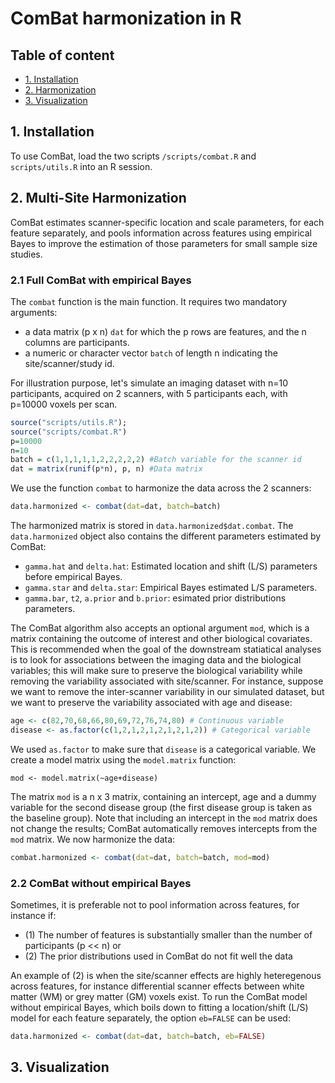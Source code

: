 # ComBat harmonization in R

## Table of content
- [1. Installation](#id-section1)
- [2. Harmonization](#id-section2)
- [3. Visualization](#id-section3)

<div id='id-section1'/>

## 1. Installation
 
To use ComBat, load the two scripts `/scripts/combat.R` and `scripts/utils.R` into an R session.

<div id='id-section2'/>

## 2. Multi-Site Harmonization

ComBat estimates scanner-specific location and scale parameters, for each feature separately, and pools information across features using empirical Bayes to improve the estimation of those parameters for small sample size studies.  

### 2.1 Full ComBat with empirical Bayes

The  `combat` function is the main function. It requires two mandatory arguments:
- a data matrix (p x n) `dat` for which the p rows are features, and the n columns are participants. 
- a numeric or character vector `batch` of length n indicating the site/scanner/study id. 

For illustration purpose, let's simulate an imaging dataset with n=10 participants, acquired on 2 scanners, with 5 participants each, with p=10000 voxels per scan. 

```r
source("scripts/utils.R");
source("scripts/combat.R")
p=10000
n=10
batch = c(1,1,1,1,1,2,2,2,2,2) #Batch variable for the scanner id
dat = matrix(runif(p*n), p, n) #Data matrix
```
We use the function `combat` to harmonize the data across the 2 scanners:

```r
data.harmonized <- combat(dat=dat, batch=batch)
```
The harmonized matrix is stored in `data.harmonized$dat.combat`. The `data.harmonized` object also contains the different parameters estimated by ComBat:
- `gamma.hat` and `delta.hat`: Estimated location and shift (L/S) parameters before empirical Bayes.
- `gamma.star` and `delta.star`: Empirical Bayes estimated L/S parameters.
- `gamma.bar`, `t2`, `a.prior` and `b.prior`: esimated prior distributions parameters.

The ComBat algorithm also accepts an optional argument `mod`, which is a matrix containing the outcome of interest and other biological covariates. This is recommended when the goal of the downstream statiatical analyses is to look for associations between the imaging data and the biological variables; this will make sure to preserve the biological variability while removing the variability associated with site/scanner. For instance, suppose we want to remove the inter-scanner variability in our simulated dataset, but we want to preserve the variability associated with age and disease:
```r
age <- c(82,70,68,66,80,69,72,76,74,80) # Continuous variable
disease <- as.factor(c(1,2,1,2,1,2,1,2,1,2)) # Categorical variable
```
We used `as.factor` to make sure that `disease` is a categorical variable. We create a model matrix using the `model.matrix` function:
```
mod <- model.matrix(~age+disease)
```
The matrix `mod` is a n x 3 matrix, containing an intercept, age and a dummy variable for the second disease group (the first disease group is taken as the baseline group). Note that including an intercept in the `mod` matrix does not change the results; ComBat automatically removes intercepts from the `mod` matrix. We now harmonize the data:

```r
combat.harmonized <- combat(dat=dat, batch=batch, mod=mod)
```

### 2.2 ComBat without empirical Bayes

Sometimes, it is preferable not to pool information across features, for instance if:
- (1) The number of features is substantially smaller than the number of participants (p << n) or
- (2) The prior distributions used in ComBat do not fit well the data

An example of (2) is when the site/scanner effects are highly heteregenous across features, for instance differential scanner effects between white matter (WM) or grey matter (GM) voxels exist. To run the ComBat model without empirical Bayes, which boils down to fitting a location/shift (L/S) model for each feature separately, the option `eb=FALSE` can be used:

```r
data.harmonized <- combat(dat=dat, batch=batch, eb=FALSE)
```

<div id='id-section3'/>

## 3. Visualization




